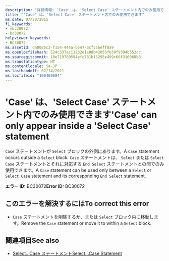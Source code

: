 ```yaml
---
description: "詳細情報: 'Case' は、'Select Case' ステートメント内でのみ使用できます"
title: "'Case' は、'Select Case' ステートメント内でのみ使用できます"
ms.date: 07/20/2015
f1_keywords:
- vbc30072
- bc30072
helpviewer_keywords:
- BC30072
ms.assetid: da808bc3-f154-444a-b547-3cf55beff8a9
ms.openlocfilehash: 524c337ac11232e1e08b42055fb39f9394b552cc
ms.sourcegitcommit: 10e719780594efc781b15295e499c66f316068b8
ms.translationtype: HT
ms.contentlocale: ja-JP
ms.lasthandoff: 02/14/2021
ms.locfileid: "100469684"
---
```

# <a name="case-can-only-appear-inside-a-select-case-statement"></a><span data-ttu-id="3d53a-103">'Case' は、'Select Case' ステートメント内でのみ使用できます</span><span class="sxs-lookup"><span data-stu-id="3d53a-103">'Case' can only appear inside a 'Select Case' statement</span></span>

<span data-ttu-id="3d53a-104">`Case` ステートメントが `Select` ブロックの外側にあります。</span><span class="sxs-lookup"><span data-stu-id="3d53a-104">A `Case` statement occurs outside a `Select` block.</span></span> <span data-ttu-id="3d53a-105">`Case` ステートメントは、 `Select` または `Select Case` ステートメントとそれに対応する `End Select` ステートメントとの間でのみ使用できます。</span><span class="sxs-lookup"><span data-stu-id="3d53a-105">A `Case` statement can be used only between a `Select` or `Select Case` statement and its corresponding `End Select` statement.</span></span>  
  
 <span data-ttu-id="3d53a-106">**エラー ID:** BC30072</span><span class="sxs-lookup"><span data-stu-id="3d53a-106">**Error ID:** BC30072</span></span>  
  
## <a name="to-correct-this-error"></a><span data-ttu-id="3d53a-107">このエラーを解決するには</span><span class="sxs-lookup"><span data-stu-id="3d53a-107">To correct this error</span></span>  
  
- <span data-ttu-id="3d53a-108">`Case` ステートメントを削除するか、または `Select` ブロック内に移動します。</span><span class="sxs-lookup"><span data-stu-id="3d53a-108">Remove the `Case` statement or move it to within a `Select` block.</span></span>  
  
## <a name="see-also"></a><span data-ttu-id="3d53a-109">関連項目</span><span class="sxs-lookup"><span data-stu-id="3d53a-109">See also</span></span>

- [<span data-ttu-id="3d53a-110">Select...Case ステートメント</span><span class="sxs-lookup"><span data-stu-id="3d53a-110">Select...Case Statement</span></span>](../language-reference/statements/select-case-statement.md)

